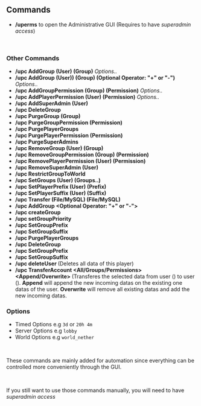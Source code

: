 ## Commands

* **/uperms** to open the Administrative GUI
  (Requires to have *superadmin access*)
  
<br />

### Other Commands
* **/upc AddGroup (User) (Group)** *Options..*
* **/upc AddGroup (User)) (Group) (Optional Operator: "+" or "-")** *Options..*
* **/upc AddGroupPermission (Group) (Permission)** *Options..*
* **/upc AddPlayerPermission (User) (Permission)** *Options..*
* **/upc AddSuperAdmin (User)**
* **/upc DeleteGroup <Group>**
* **/upc PurgeGroup (Group)**
* **/upc PurgeGroupPermission (Permission)**
* **/upc PurgePlayerGroups <User>**
* **/upc PurgePlayerPermission (Permission)**
* **/upc PurgeSuperAdmins**
* **/upc RemoveGroup (User) (Group)**
* **/upc RemoveGroupPermission (Group) (Permission)**
* **/upc RemovePlayerPermission (User) (Permission)**
* **/upc RemoveSuperAdmin (User)**
* **/upc RestrictGroupToWorld <World>**
* **/upc SetGroups (User) (Groups..)**
* **/upc SetPlayerPrefix (User) (Prefix)**
* **/upc SetPlayerSuffix (User) (Suffix)**
* **/upc Transfer (File/MySQL) (File/MySQL)**
* **/upc AddGroup <Player> <Group> <Optional Operator: "+" or "-"> <Time>**
* **/upc createGroup <groupName>**
* **/upc setGroupPriority <Group> <Priority>**
* **/upc SetGroupPrefix <Group> <Prefix>**
* **/upc SetGroupSuffix <Group> <Suffix>**
* **/upc PurgePlayerGroups <User>**
* **/upc DeleteGroup <Group>**
* **/upc SetGroupPrefix <Group> <Prefix>**
* **/upc SetGroupSuffix <Group> <Suffix>**
* **/upc deleteUser <User>** (Deletes all data of this player)
* **/upc TransferAccount <All/Groups/Permissions> <Append/Overwrite> <From> <To>** (Transferes the selected data from user (<From>) to user (<To>). **Append** will append the new incoming datas on the existing one datas of the <To> user. **Overwrite** will remove all existing datas and add the new incoming datas.
  
### Options
* Timed Options e.g ``3d`` or ``20h 4m``
* Server Options e.g ``lobby``
* World Options e.g ``world_nether``

<br />

These commands are mainly added for automation since everything can be controlled more conveniently through the GUI.

<br>

If you still want to use those commands manually, you will need to have *superadmin access*
